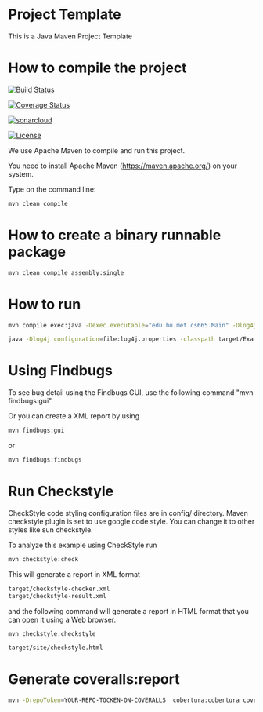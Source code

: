 # Project Template

This is a Java Maven Project Template


# How to compile the project


[![Build Status](https://travis-ci.org/kiat/JavaProjectTemplate.svg?branch=master)](https://travis-ci.org/kiat/JavaProjectTemplate)  

[![Coverage Status](https://coveralls.io/repos/github/kiat/JavaProjectTemplate/badge.svg?branch=master)](https://coveralls.io/github/kiat/JavaProjectTemplate?branch=master)

[![sonarcloud](https://sonarcloud.io/api/project_badges/measure?project=edu.bu.cs665%3AExample-1&metric=alert_status)](file:https://sonarcloud.io/api/project_badges/measure?project=edu.bu.cs665%3AExample-1&metric=alert_status)

[![License](https://img.shields.io/badge/License-Apache%202.0-blue.svg)](https://opensource.org/licenses/Apache-2.0)


We use Apache Maven to compile and run this project. 

You need to install Apache Maven (https://maven.apache.org/)  on your system. 

Type on the command line: 

```bash
mvn clean compile
```

# How to create a binary runnable package 


```bash
mvn clean compile assembly:single
```


# How to run

```bash
mvn compile exec:java -Dexec.executable="edu.bu.met.cs665.Main" -Dlog4j.configuration="file:log4j.properties"
```


```bash
java -Dlog4j.configuration=file:log4j.properties -classpath target/Example-1-1.0-SNAPSHOT-jar-with-dependencies.jar edu.bu.met.cs665.Main
```


# Using Findbugs 

To see bug detail using the Findbugs GUI, use the following command "mvn findbugs:gui"

Or you can create a XML report by using  


```bash
mvn findbugs:gui 
```

or 


```bash
mvn findbugs:findbugs
```

# Run Checkstyle 

CheckStyle code styling configuration files are in config/ directory. Maven checkstyle plugin is set to use google code style. 
You can change it to other styles like sun checkstyle. 

To analyze this example using CheckStyle run 

```bash
mvn checkstyle:check
```

This will generate a report in XML format


```bash
target/checkstyle-checker.xml
target/checkstyle-result.xml
```

and the following command will generate a report in HTML format that you can open it using a Web browser. 

```bash
mvn checkstyle:checkstyle
```

```bash
target/site/checkstyle.html
```


# Generate  coveralls:report 

```bash
mvn -DrepoToken=YOUR-REPO-TOCKEN-ON-COVERALLS  cobertura:cobertura coveralls:report
```


